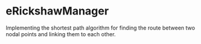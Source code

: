# eRickshawManager
Implementing the shortest path algorithm for finding the route between two nodal points and linking them to each other.
